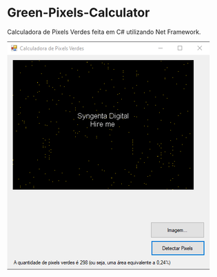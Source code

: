 # Green-Pixels-Calculator
Calculadora de Pixels Verdes feita em C# utilizando Net Framework.

<img src="Documentation/EmFuncionamento.png" alt="EmFuncionamento"/>
